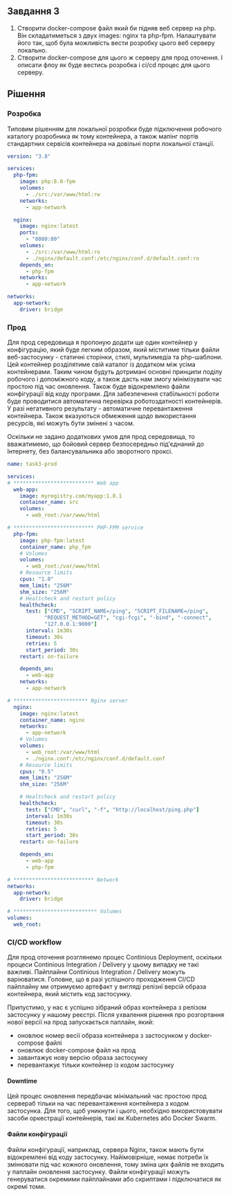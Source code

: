 ## Завдання 3
1. Створити docker-compose файл який би підняв веб сервер на php. Він складатиметься з двух images: nginx та php-fpm. Налаштувати його так, щоб була можливість вести розробку цього веб серверу локально.
2. Створити docker-compose для цього ж серверу для прод оточення. І описати флоу як буде вестись розробка і ci/cd процес для цього серверу.  

## Рішення
### Розробка
Типовим рішенням для локальної розробки буде підключення робочого каталогу розробника як тому контейнера, а також мапінг портів стандартних сервісів контейнера на довільні порти локальної станції.
```yaml
version: "3.8"

services:
  php-fpm:
    image: php:8.0-fpm
    volumes:
      - ./src:/var/www/html:rw
    networks:
      - app-network

  nginx:
    image: nginx:latest
    ports:
      - "8080:80"
    volumes:
      - ./src:/var/www/html:ro
      - ./nginx/default.conf:/etc/nginx/conf.d/default.conf:ro
    depends_on:
      - php-fpm
    networks:
      - app-network

networks:
  app-network:
    driver: bridge
```
### Прод
Для прод середовища я пропоную додати ще один контейнер у конфігурацію, який буде легким образом, який міститиме тільки файли веб-застосунку - статичні сторінки, стилі, мультимедіа та php-шаблони. Цей контейнер розділятиме свій каталог із додатком між усіма контейнерами. Таким чином будуть дотримані основні принципи поділу робочого і допоміжного коду, а також дасть нам змогу мінімізувати час простою під час оновлення.
Також буде відокремлено файли конфігурації від коду програми.
Для забезпечення стабільності роботи буде проводитися автоматична перевірка роботоздатності контейнерів. У разі негативного результату - автоматичне перевантаження контейнера. Також вказуються обмеження щодо використання ресурсів, які можуть бути змінені з часом.

Оскільки не задано додаткових умов для прод середовища, то вважатимемо, що бойовий сервер безпосередньо під'єднаний до Інтернету, без балансувальника або зворотного проксі.

```yaml
name: task3-prod

services:
# ************************** Web app
  web-app:
    image: myregistry.com/myapp:1.0.1 
    container_name: src
    volumes:
      - web_root:/var/www/html

# ************************** PHP-FPM service
  php-fpm:
    image: php-fpm:latest
    container_name: php_fpm
    # Volumes
    volumes:
      - web_root:/var/www/html    
    # Resource limits
    cpus: "1.0"
    mem_limit: "256M"
    shm_size: "256M"
    # Healtcheck and restart policy
    healthcheck:
      test: ["CMD", "SCRIPT_NAME=/ping", "SCRIPT_FILENAME=/ping", 
            "REQUEST_METHOD=GET", "cgi-fcgi", "-bind", "-connect", 
            "127.0.0.1:9000"]
      interval: 1m30s
      timeout: 30s
      retries: 5
      start_period: 30s
    restart: on-failure

    depends_on:
      - web-app
    networks:
      - app-network

# ************************ Nginx server
  nginx:
    image: nginx:latest
    container_name: nginx
    networks:
      - app-network
    # Volumes
    volumes:
      - web_root:/var/www/html
      - ./nginx.conf:/etc/nginx/conf.d/default.conf    
    # Resource limits
    cpus: "0.5"
    mem_limit: "256M"
    shm_size: "256M"

    # Healtcheck and restart policy 
    healthcheck:
      test: ["CMD", "curl", "-f", "http://localhost/ping.php"]
      interval: 1m30s
      timeout: 30s
      retries: 5
      start_period: 30s
    restart: on-failure

    depends_on:
      - web-app
      - php-fpm

# ************************** Network 
networks:
  app-network:
    driver: bridge

# *************************** Volumes
volumes:
  web_root:    
```

### CI/CD workflow
Для прод оточення розглянемо процес Continious Deployment, оскільки процеси Continious Integration / Delivery у цьому випадку не такі важливі. Пайплайни Continious Integration / Delivery можуть варіюватися. Головне, що в разі успішного проходження CI/CD пайплайну ми отримуємо артефакт у вигляді релізнї версій образа контейнера, який містить код застосунку.

Припустимо, у нас є успішно зібраний образ контейнера з релізом застосунку у нашому реєстрі. Після ухвалення рішення про розгортання нової версії на прод запускається паплайн, який:
- оновлює номер весії образа контейнера з застосунком у docker-compose файлі
- оновлює docker-compose файл на прод
- завантажує нову версію образа застосунку
- перевантажує тільки контейнер із кодом застосунку

#### Downtime
Цей процес оновлення передбачає мінімальний час простою прод сервераб тільки на час перевантаження контейнера з кодом застосунка. Для того, щоб уникнути і цього, необхідно використовувати засоби оркестрації контейнерів, такі як Kubernetes або Docker Swarm.

#### Файли конфігурації
Файли конфігурації, наприклад, сервера Nginx, також мають бути відокремлені від коду застосунку. Найімовірніше, немає потреби їх змінювати під час кожного оновлення, тому зміна цих файлів не входить у паплайн оновлення застосунку. 
Файли конфігурації можуть генеруватися окремими пайплайнами або скриптами і підключатися як окремі томи.